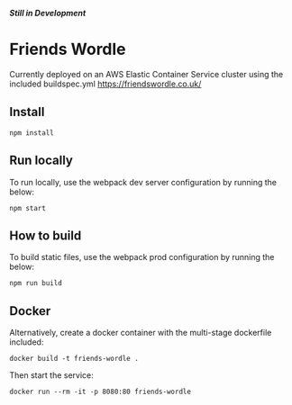 **_Still in Development_**

# Friends Wordle

Currently deployed on an AWS Elastic Container Service cluster using the included buildspec.yml
https://friendswordle.co.uk/

## Install

```
npm install
```

## Run locally

To run locally, use the webpack dev server configuration by running the below:

```
npm start
```

## How to build

To build static files, use the webpack prod configuration by running the below:

```
npm run build
```

## Docker

Alternatively, create a docker container with the multi-stage dockerfile included:

```
docker build -t friends-wordle .
```

Then start the service:

```
docker run --rm -it -p 8080:80 friends-wordle

```
